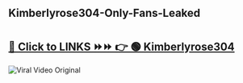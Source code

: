 
 ## Kimberlyrose304-Only-Fans-Leaked

# <h2><a href="https://clipsfans.com/Kimberlyrose304&ref=git">🔗 Click to LINKS ⏩⏩ 👉 🟢 Kimberlyrose304 </a></h2>

<a href="https://clipsfans.com/Kimberlyrose304&ref=git" rel="nofollow" data-target="animated-image.originalLink"><img src="https://i.ibb.co.com/xMMVF88/686577567.gif" alt="Viral Video Original" style="max-width: 100%; display: inline-block;" data-target="animated-image.originalImage"></a>
